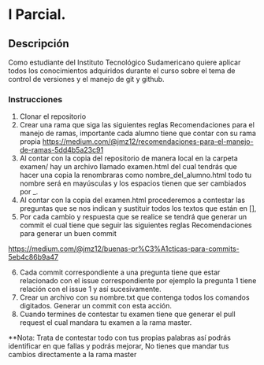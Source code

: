 # I Parcial. 

## Descripción

Como estudiante del Instituto Tecnológico Sudamericano quiere aplicar todos los conocimientos adquiridos durante el curso sobre el tema de control de versiones y el manejo de git y github. 

### Instrucciones

1. Clonar el repositorio
2. Crear una rama que siga las siguientes reglas Recomendaciones para el manejo de ramas, importante cada alumno tiene que contar con su rama propia
https://medium.com/@jmz12/recomendaciones-para-el-manejo-de-ramas-5dd4b5a23c91
3. Al contar con la copia del repositorio de manera local en la carpeta examen/ hay un archivo llamado examen.html del cual tendrás que hacer una copia la renombraras como nombre_del_alumno.html todo tu nombre será en mayúsculas y los espacios tienen que ser cambiados por _.
4.	Al contar con la copia del examen.html procederemos a contestar las preguntas que se nos indican y sustituir todos los textos que están en [],
5.	Por cada cambio y respuesta que se realice se tendrá que generar un commit el cual tiene que seguir las siguientes reglas Recomendaciones para generar un buen commit

https://medium.com/@jmz12/buenas-pr%C3%A1cticas-para-commits-5eb4c86b9a47

6.	Cada commit correspondiente a una pregunta tiene que estar relacionado con el issue correspondiente por ejemplo la pregunta 1 tiene relación con el issue 1 y así sucesivamente.
7.	Crear un archivo con su nombre.txt que contenga todos los comandos digitados. Generar un commit con esta acción. 
8.	Cuando termines de contestar tu examen tiene que generar el pull request el cual mandara tu examen a la rama master.

**Nota: Trata de contestar todo con tus propias palabras así podrás identificar en que fallas y podrás mejorar, No tienes que mandar tus cambios directamente a la rama master
